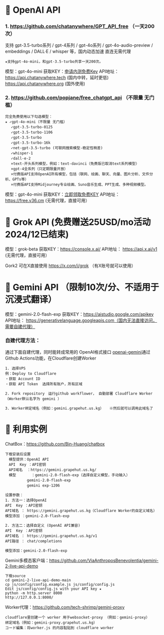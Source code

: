 # 🔖 OpenAI API
### 1. https://github.com/chatanywhere/GPT_API_free （一天200次）
支持 gpt-3.5-turbo系列 / gpt-4系列 / gpt-4o系列 / gpt-4o-audio-preview / embeddings / DALL·E / whisper 等，国内动态加速 直连无需代理
```
★支持gpt-4o-mini，和gpt-3.5-turbo共享一天200次。
```
模型：gpt-4o-mini
获取KEY：[申请内测免费Key](https://api.chatanywhere.org/v1/oauth/free/render)
API地址： https://api.chatanywhere.tech (国内中转，延时更低)
　　　　　https://api.chatanywhere.org (国外使用)


### 2. https://github.com/popjane/free_chatgpt_api （不限量 无门槛）
```
完全免费使用以下勾选模型：
★ ✓gpt-4o-mini（不限量 无门槛）
 　✓gpt-3.5-turbo-0125
 　✓gpt-3.5-turbo-1106
 　✓gpt-3.5-turbo
 　✓gpt-3.5-turbo-16k
 　✓net-gpt-3.5-turbo (可联网搜索模型-稳定性稍差)
 　✓whisper-1
 　✓dall-e-2
 　×text-开头系列模型，例如：text-davinci（免费版已取消text系列模型）
 　×gpt-4全系列（只定期限量开放）
 　×付费版API支持OpenAI所有模型，包括（联网、绘画、聊天、向量、图片分析、文件分析、GPTs等）
 　×付费版API支持Midjourney专业绘画、Suno音乐生成、PPT生成、多种视频模型。
```
模型：gpt-4o-mini
获取KEY：[立即领取免费KEY](https://free.v36.cm/github)
API地址： https://free.v36.cm (无需代理，直接可用）



# 🔖 Grok API   (免费赠送25USD/mo活动 2024/12已结束)
模型：grok-beta
获取KEY：https://console.x.ai/
API地址： https://api.x.ai/v1 (无需代理，直接可用）

Gork2 可在X直接使用
https://x.com/i/grok （有X账号就可以使用）



# 🔖 Gemini API  （限制10次/分、不适用于沉浸式翻译）
模型：gemini-2.0-flash-exp
获取KEY：https://aistudio.google.com/apikey
API地址： https://generativelanguage.googleapis.com（国内无法直接访问，需要自建代理）


### 自建代理方法：
通过下面自建代理，同时能转成常用的 OpenAI格式接口
[openai-gemini](https://github.com/PublicAffairs/openai-gemini)通过Github Actions功能，在Cloudflare创建Worker

```
1. 选择VPS
例：Deploy to Cloudflare
・获取 Account ID
・获取 API Token  选择所有账户，所有区域

2. Fork repository　运行github workflower， 自動部署 Cloudflare Worker（Worker默认名字为 gemini ） 

3. Worker绑定域名（例如：gemini.grapehut.us.kg） 　※然后就可以调用此域名了
```




# 🔖 利用实例

ChatBox：https://github.com/Bin-Huang/chatbox
```
下载安装后设置
　模型提供：OpenAI API
　API  Key ：API密钥
　API域名  ：https://gemini.grapehut.us.kg/
　模型       ：gemini-2.0-flash-exp（选择自定义模型，手动输入）
　　　　　　gemini-2.0-flash-exp
　　　　　　gemini exp-1206 　

设置参数：
1. 方法一：选择OpenAI
API  Key ：API密钥
API域名 ： https://gemini.grapehut.us.kg（Cloudflare Worker的自定义域名）
模型添加 ：gemini-2.0-flash-exp

2. 方法二：选择自定义 (OpenAI API兼容)
API  Key ：API密钥
API域名 ： https://gemini.grapehut.us.kg/v1
API路径 ： chat/completions

模型添加：gemini-2.0-flash-exp

```


Gemini多模态客户端：https://github.com/ViaAnthroposBenevolentia/gemini-2-live-api-demo
```
下载source
cd gemini-2-live-api-demo-main
cp js/config/config.example.js js/config/config.js  
Edit js/config/config.js with your API key ★ 
python -m http.server 8000
http://127.0.0.1:8000/
```


Worker代理：https://github.com/tech-shrimp/gemini-proxy
```
cloudflare里创建一个 worker 用于websocket-proxy （例如：gemini-proxy）
绑定域名（例如：gemini-proxy.grapehut.us.kg）
コード編集：将worker.js 的内容黏贴到 cloudflare worker
```

